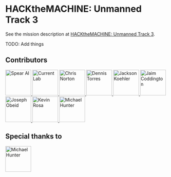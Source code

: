 # HACKtheMACHINE: Unmanned Track 3

See the mission description at [HACKtheMACHINE: Unmanned Track 3](https://www.hackthemachine.ai/track3).

TODO:
Add things

## Contributors

<a href="https://www.spear.ai">
  <img src="https://avatars.githubusercontent.com/u/89326455" title="Spear AI" width="80" height="80">
</a>

<a href="https://www.current-lab.com">
  <img src="https://avatars.githubusercontent.com/u/77344091" title="Current Lab" width="80" height="80">
</a>

<a href="https://github.com/">
  <img src="https://avatars.githubusercontent.com/u/" title="Chris Norton" width="80" height="80">
</a>

<a href="https://github.com/psirenny">
  <img src="https://avatars.githubusercontent.com/u/463178" title="Dennis Torres" width="80" height="80">
</a>

<a href="https://github.com/">
  <img src="https://avatars.githubusercontent.com/u/" title="Jackson Koehler" width="80" height="80">
</a>

<a href="https://github.com/">
  <img src="https://avatars.githubusercontent.com/u/" title="Jaim Coddington" width="80" height="80">
</a>

<a href="https://github.com/">
  <img src="https://avatars.githubusercontent.com/u/" title="Joseph Obeid" width="80" height="80">
</a>

<a href="https://github.com/kevinrosa">
  <img src="https://avatars.githubusercontent.com/u/13137098" title="Kevin Rosa" width="80" height="80">
</a>

<a href="https://github.com/mike-spear">
  <img src="https://avatars.githubusercontent.com/u/89326447" title="Michael Hunter" width="80" height="80">
</a>

## Special thanks to

<a href="https://github.com/aws">
  <img src="https://avatars.githubusercontent.com/u/2232217" title="Michael Hunter" width="80" height="80">
</a>
